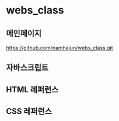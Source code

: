 # webs_class

## 메인페이지
 https://github.com/namhajun/webs_class.git

## 자바스크립트
 
## HTML 레퍼런스

## CSS 레퍼런스

